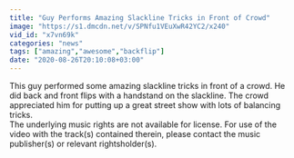 ```yaml
---
title: "Guy Performs Amazing Slackline Tricks in Front of Crowd"
image: "https://s1.dmcdn.net/v/SPNfu1VEuXwR42YC2/x240"
vid_id: "x7vn69k"
categories: "news"
tags: ["amazing","awesome","backflip"]
date: "2020-08-26T20:10:08+03:00"
---
```

This guy performed some amazing slackline tricks in front of a crowd. He did back and front flips with a handstand on the slackline. The crowd appreciated him for putting up a great street show with lots of balancing tricks.  <br>The underlying music rights are not available for license. For use of the video with the track(s) contained therein, please contact the music publisher(s) or relevant rightsholder(s).
